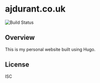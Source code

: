 # ajdurant.co.uk

![Build Status](https://github.com/AJDurant/ajdurant.co.uk/actions/workflows/hugo.yml/badge.svg)

## Overview

This is my personal website built using Hugo.

## License

ISC
